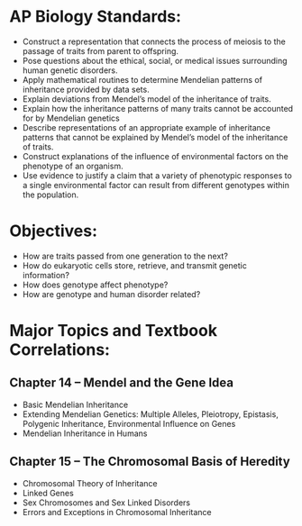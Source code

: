 # AP Biology Standards:

-   Construct a representation that connects the process of meiosis to the passage of traits from parent to offspring.
-   Pose questions about the ethical, social, or medical issues surrounding human genetic disorders.
-   Apply mathematical routines to determine Mendelian patterns of inheritance provided by data sets.
-   Explain deviations from Mendel’s model of the inheritance of traits.
-   Explain how the inheritance patterns of many traits cannot be accounted for by Mendelian genetics
-   Describe representations of an appropriate example of inheritance patterns that cannot be explained by Mendel’s model of the inheritance of traits.
-   Construct explanations of the influence of environmental factors on the phenotype of an organism.
-   Use evidence to justify a claim that a variety of phenotypic responses to a single environmental factor can result from different genotypes within the population.

# Objectives:

-   How are traits passed from one generation to the next?
-   How do eukaryotic cells store, retrieve, and transmit genetic information?
-   How does genotype affect phenotype?
-   How are genotype and human disorder related?

# Major Topics and Textbook Correlations:

## Chapter 14 – Mendel and the Gene Idea

-   Basic Mendelian Inheritance
-   Extending Mendelian Genetics: Multiple Alleles, Pleiotropy, Epistasis, Polygenic Inheritance, Environmental Influence on Genes
-   Mendelian Inheritance in Humans

## Chapter 15 – The Chromosomal Basis of Heredity

-   Chromosomal Theory of Inheritance
-   Linked Genes
-   Sex Chromosomes and Sex Linked Disorders
-   Errors and Exceptions in Chromosomal Inheritance
